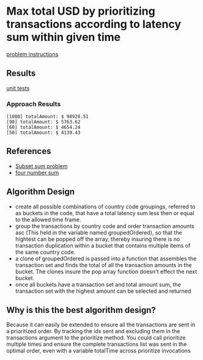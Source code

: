 # Max total USD by prioritizing transactions according to latency sum within given time

[problem instructions](https://gist.github.com/Valve/834d7122ca75dc58d28c3e4be5a15506)

## Results

[unit tests](./test/TransactionProcessor.test.ts)

### Approach Results 

```
[1000] totalAmount: $ 98928.51
[90] totalAmount: $ 5763.62
[60] totalAmount: $ 4654.24
[50] totalAmount: $ 4139.43
```


## References

* [Subset sum problem](https://en.wikipedia.org/wiki/Subset_sum_problem)
* [four number sum](https://www.algoexpert.io/questions/four-number-sum)

## Algorithm Design

* create all possible combinations of country code groupings, referred to as buckets in the code, that have a total latency sum less then or equal to the allowed time frame.
* group the transactions by country code and order transaction amounts asc (This held in the variable named groupedOrdered), so that the hightest can be popped off the array, thereby 
insuring there is no transaction duplication within a bucket that contains multiple items of the same country code. 
* a clone of groupedOrdered is passed into a function that assembles the transaction set and finds the total of all the transaction amounts in the bucket. The clones insure the pop array function doesn't effect the next bucket.
* once all buckets have a transaction set and total amount sum, the transaction set with the highest amount can be selected and returned

## Why is this the best algorithm design?

Because it can easily be extended to ensure all the transactions are sent in a prioritized order. By tracking the ids sent and excluding them in the transactions argument to the prioritize method. You could call prioritize multiple times and ensure the complete transactions list was sent in the optimal order, even with a variable totalTime across prioritize invocations




